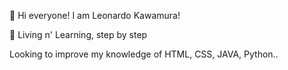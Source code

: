 👋 Hi everyone! I am Leonardo Kawamura! 

🌱 Living n' Learning, step by step

Looking to improve my knowledge of HTML, CSS, JAVA, Python..


<!---
leokawamura/leokawamura is a ✨ special ✨ repository because its `README.md` (this file) appears on your GitHub profile.
You can click the Preview link to take a look at your changes.
--->
